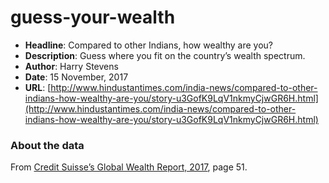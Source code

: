 # guess-your-wealth

- **Headline**: Compared to other Indians, how wealthy are you?
- **Description**: Guess where you fit on the country’s wealth spectrum.
- **Author**: Harry Stevens
- **Date**: 15 November, 2017
- **URL**: [http://www.hindustantimes.com/india-news/compared-to-other-indians-how-wealthy-are-you/story-u3GofK9LqV1nkmyCjwGR6H.html](http://www.hindustantimes.com/india-news/compared-to-other-indians-how-wealthy-are-you/story-u3GofK9LqV1nkmyCjwGR6H.html)

### About the data
From [Credit Suisse’s Global Wealth Report, 2017](http://publications.credit-suisse.com/tasks/render/file/index.cfm?fileid=168E2808-9ED4-5A5E-19E43EA2A731A4ED), page 51.